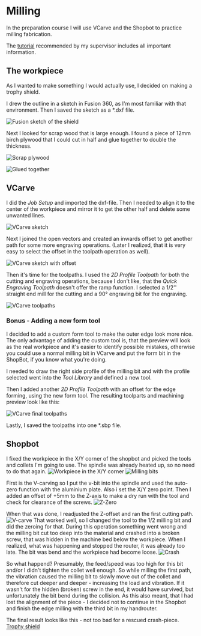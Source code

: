 # Milling
In the preparation course I will use VCarve and the Shopbot to practice milling fabrication. 

The [tutorial](https://www.youtube.com/watch?v=pGVNDf1vgSI) recommended by my supervisor includes all important information. 

## The workpiece
As I wanted to make something I would actually use, I decided on making a trophy shield. 

I drew the outline in a sketch in Fusion 360, as I'm most familiar with that environment. Then I saved the sketch as a *.dxf file. 

![Fusion sketch of the shield](../images/skjoldur_fusion.png)

Next I looked for scrap wood that is large enough. I found a piece of 12mm birch plywood that I could cut in half and glue together to double the thickness. 

![Scrap plywood](..//images/plywood1.jpg)

![Glued together](../images/plywood2.jpg)

## VCarve
I did the *Job Setup* and imported the dxf-file. Then I needed to align it to the center of the workpiece and mirror it to get the other half and delete some unwanted lines. 

![VCarve sketch](../images/skjoldur_vcarve1.png)

Next I joined the open vectors and created an inwards offset to get another path for some more engraving operations. (Later I realized, that it is very easy to select the offset in the toolpath operation as well). 

![VCarve sketch with offset](../images/skjoldur_vcarve2.png)

Then it's time for the toolpaths. 
I used the *2D Profile Toolpath* for both the cutting and engraving operations, because I don't like, that the *Quick Engraving Toolpath* doesn't offer the ramp function. 
I selected a 1/2'' straight end mill for the cutting and a 90° engraving bit for the engraving. 

![VCarve toolpaths](../images/skjoldur_vcarve3.png)

### Bonus - Adding a new form tool
I decided to add a custom form tool to make the outer edge look more nice. The only advantage of adding the custom tool is, that the preview will look as the real workpiece and it's easier to identify possible mistakes, otherwise you could use a normal milling bit in VCarve and put the form bit in the ShopBot, if you know what you're doing. 

I needed to draw the right side profile of the milling bit and with the profile selected went into the *Tool Library* and defined a new tool. 

Then I added another *2D Profile Toolpath* with an offset for the edge forming, using the new form tool. The resulting toolparts and machining preview look like this: 

![VCarve final toolpaths](../images/skjoldur_vcarve4.png)

Lastly, I saved the toolpaths into one *.sbp file. 

## Shopbot
I fixed the workpiece in the X/Y corner of the shopbot and picked the tools and collets I'm going to use. The spindle was already heated up, so no need to do that again. 
![Workpiece in the X/Y corner](../pre-fab/sb_workpiece.jpg)
![Milling bits](../pre-fab/sb_bits.jpg)

First is the V-carving so I put the v-bit into the spindle and used the auto-zero function with the aluminium plate. Also i set the X/Y zero point. Then I added an offset of +5mm to the Z-axis to make a dry run with the tool and check for clearance of the screws. 
![Z-Zero](../pre-fab/sb_zzero.jpg)

When that was done, I readjusted the Z-offset and ran the first cutting path. 
![V-carve](../pre-fab/sb_vcarve.jpg)
That worked well, so I changed the tool to the 1/2 milling bit and did the zeroing for that. During this operation something went wrong and the milling bit cut too deep into the material and crashed into a broken screw, that was hidden in the machine bed below the workpiece. When I realized, what was happening and stopped the router, it was already too late. The bit was bend and the workpiece had become loose.
![Crash](../pre-fab/sb-crash.jpg)

So what happend? Presumably, the feed/speed was too high for this bit and/or I didn't tighten the collet well enough. So while milling the first path, the vibration caused the milling bit to slowly move out of the collet and therefore cut deeper and deeper - increasing the load and vibration. 
If it wasn't for the hidden (broken) screw in the end, it would have survived, but unfortunately the bit bend during the collision.
As this also meant, that I had lost the alignment of the piece - I decided not to continue in the Shopbot and finish the edge milling with the third bit in my handrouter. 

The final result looks like this - not too bad for a rescued crash-piece. 
[Trophy shield](../pre-fab/skjoldur.jpg)



